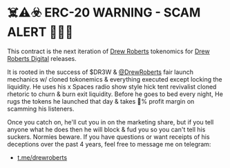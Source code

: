 # ☠️⚠️☣️ ERC-20 WARNING - SCAM ALERT 🚨🚨🚨

This contract is the next iteration of [Drew Roberts](https://github.com/drewroberts) tokenomics for [Drew Roberts Digital](https://github.com/roberts) releases.

It is rooted in the success of $DR3W & [@DrewRoberts](https://x.com/drewroberts) fair launch mechanics w/ cloned tokonemics & everything executed except locking the liquidity. He uses his x Spaces radio show style hick tent revivalist cloned rhetoric to churn & burn exit liquidity. Before he goes to bed every night, He rugs the tokens he launched that day & takes 💯% profit margin on scamming his listeners. 

Once you catch on, he'll cut you in on the marketing share, but if you tell anyone what he does then he will block & fud you so you can't tell his suckers. Normies beware. If you have questions or want receipts of his deceptions over the past 4 years, feel free to message me on telegram:

- [t.me/drewroberts](https://t.me/drewroberts)
